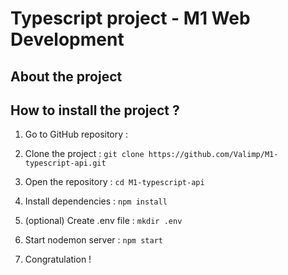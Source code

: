 # Typescript project - M1 Web Development

## About the project

## How to install the project ?

1. Go to GitHub repository :

2. Clone the project : `git clone https://github.com/Valimp/M1-typescript-api.git`

3. Open the repository : `cd M1-typescript-api`

3. Install dependencies : `npm install`

4. (optional) Create .env file : `mkdir .env`

5. Start nodemon server : `npm start`

6. Congratulation ! 